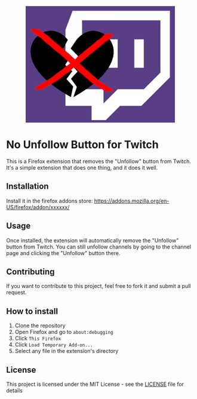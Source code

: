 <center><img src="assets/icons/tnuf.jpg" width="400" /></center>

# **No Unfollow Button for Twitch**

This is a Firefox extension that removes the "Unfollow" button from Twitch. It's a simple extension that does one thing, and it does it well.

## Installation
Install it in the firefox addons store: https://addons.mozilla.org/en-US/firefox/addon/xxxxxx/

## Usage
Once installed, the extension will automatically remove the "Unfollow" button from Twitch. You can still unfollow channels by going to the channel page and clicking the "Unfollow" button there.

## Contributing
If you want to contribute to this project, feel free to fork it and submit a pull request.

## How to install
1. Clone the repository
2. Open Firefox and go to `about:debugging`
3. Click `This Firefox`
4. Click `Load Temporary Add-on...`
5. Select any file in the extension's directory

## License
This project is licensed under the MIT License - see the [LICENSE](LICENSE) file for details
